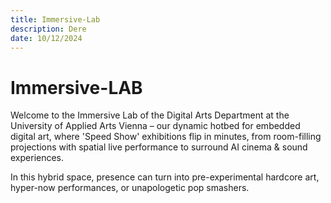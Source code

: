 ```yaml
---
title: Immersive-Lab
description: Dere
date: 10/12/2024
---
```


# Immersive-LAB

Welcome to the Immersive Lab of the Digital Arts Department at the University of Applied Arts Vienna – our dynamic hotbed for embedded digital art, where 'Speed Show' exhibitions flip in minutes, from room-filling projections with spatial live performance to surround AI cinema & sound experiences. 

In this hybrid space, presence can turn into pre-experimental hardcore art, hyper-now performances, or unapologetic pop smashers.



